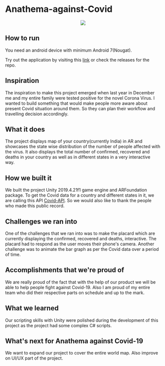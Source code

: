 # Anathema-against-Covid
<p align="center">
  <img src="https://phil.cdc.gov//PHIL_Images/23311/23311_lores.jpg">
</p>

## How to run
You need an android device with minimum Android 7(Nougat).

Try out the application by visiting this [link](https://github.com/distroinfinity/Anathema-against-Covid/releases/download/v1.0/AnathemaAgainstCOVID.apk) or check the releases for the repo.
## Inspiration
The inspiration to make this project emerged when last year in December me and my entire family were  tested positive for the novel Corona Virus. I wanted to build something that would make people more aware about present Covid situation around them. So they can plan their workflow and travelling decision accordingly.
## What it does
The project displays map of your country(currently India) in AR and showcases the state wise distribution of the number of people affected with the virus. It also displays the total number of confirmed, recovered and deaths in your country as well as in different states in a very interactive way.
## How we built it
We built the project Unity 2019.4.21f1 game engine and ARFoundation package. To get the Covid data for a country and different states in it, we are calling this API [Covid-API](https://github.com/covid19india/api). So we would also like to thank the people who made this public record.
## Challenges we ran into
One of the challenges that we ran into was to make the placard which are currently displaying the confirmed, recovered and deaths, interactive. The placard had to respond as the user moves their phone's camera.
Another challenge was to animate the bar graph as per the Covid data over a period of time.
## Accomplishments that we're proud of
We are really proud of the fact that with the help of our product we will be able to help people fight against Covid-19. Also I am proud of my entire team who did their respective parts on schedule and up to the mark.
## What we learned
Our scripting skills with Unity were polished during the development of this project as the project had some complex C# scripts.
## What's next for Anathema against Covid-19
We want to expand our project to cover the entire world map. Also improve on UI/UX part of the project.
